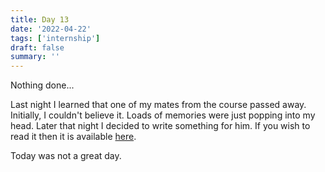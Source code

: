 ```yaml
---
title: Day 13
date: '2022-04-22'
tags: ['internship']
draft: false
summary: ''
---
```

Nothing done... 

Last night I learned that one of my mates from the course passed away. Initially, I couldn't believe it. Loads of memories were just popping into my head. Later that night I decided to write something for him.
If you wish to read it then it is available [here](data/Tribute.md).

Today was not a great day.